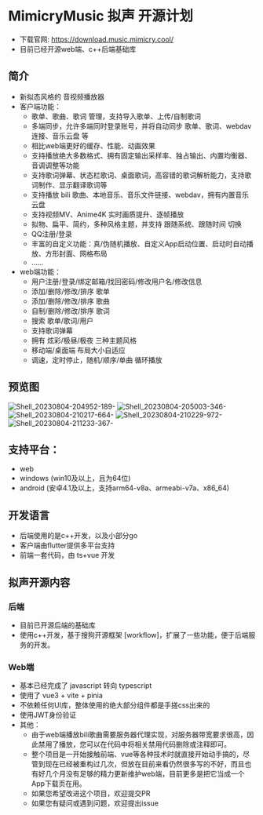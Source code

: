 # MimicryMusic 拟声 开源计划
* 下载官网: https://download.music.mimicry.cool/
* 目前已经开源web端、c++后端基础库

## 简介
* 新拟态风格的 音视频播放器
* 客户端功能：
  * 歌单、歌曲、歌词 管理，支持导入歌单、上传/自制歌词
  * 多端同步，允许多端同时登录账号，并将自动同步 歌单、歌词、webdav连接、音乐云盘 等
  * 相比web端更好的缓存、性能、动画效果
  * 支持播放绝大多数格式、拥有固定输出采样率、独占输出、内置均衡器、音调调整等功能
  * 支持歌词弹幕、状态栏歌词、桌面歌词，高容错的歌词解析能力，支持歌词制作、显示翻译歌词等
  * 支持播放 bili 歌曲、本地音乐、音乐文件链接、webdav，拥有内置音乐云盘
  * 支持视频MV、Anime4K 实时画质提升、逐帧播放
  * 拟物、扁平、简约，多种风格主题，并支持 跟随系统、跟随时间 切换
  * QQ注册/登录
  * 丰富的自定义功能：真/伪随机播放、自定义App启动位置、启动时自动播放、方形封面、网格布局
  * ......
* web端功能：
  * 用户注册/登录/绑定邮箱/找回密码/修改用户名/修改信息
  * 添加/删除/修改/排序 歌单
  * 添加/删除/修改/排序 歌曲
  * 自制/删除/修改/排序 歌词
  * 搜索 歌单/歌词/用户
  * 支持歌词弹幕
  * 拥有 炫彩/极昼/极夜 三种主题风格
  * 移动端/桌面端 布局大小自适应
  * 调速，定时停止，随机/顺序/单曲 循环播放

## 预览图
![Shell_20230804-204952-189-](https://github.com/coolight7/MimicryMusic/assets/91963225/7184ad63-51fd-4cb1-aa8f-0653fe5f149b)
![Shell_20230804-205003-346-](https://github.com/coolight7/MimicryMusic/assets/91963225/e1cccc89-59f6-42c4-836a-ead9a3089ce0)
![Shell_20230804-210217-664-](https://github.com/coolight7/MimicryMusic/assets/91963225/206a7014-3539-43fe-9da4-fcc0730e96cd)
![Shell_20230804-210229-972-](https://github.com/coolight7/MimicryMusic/assets/91963225/e084322f-4f9a-4cf0-9bd5-293c0e47c6aa)
![Shell_20230804-211233-367-](https://github.com/coolight7/MimicryMusic/assets/91963225/6302a253-ee33-410f-b280-8d3852b1c996)

## 支持平台：
* web
* windows (win10及以上，且为64位)
* android (安卓4.1及以上，支持arm64-v8a、armeabi-v7a、x86_64)

## 开发语言
* 后端使用的是c++开发，以及小部分go
* 客户端由flutter提供多平台支持
* 前端一套代码，由 ts+vue 开发

## 拟声开源内容
### 后端
* 目前已开源后端的基础库
* 使用c++开发，基于搜狗开源框架 [workflow]，扩展了一些功能，便于后端服务的开发。
### Web端
* 基本已经完成了 javascript 转向 typescript
* 使用了 vue3 + vite + pinia
* 不依赖任何UI库，整体使用的绝大部分组件都是手搓css出来的
* 使用JWT身份验证
* 其他：
  * 由于web端播放bili歌曲需要服务器代理实现，对服务器带宽要求很高，因此禁用了播放，您可以在代码中将相关禁用代码删除或注释即可。
  * 整个项目是一开始接触前端、vue等各种技术时就直接开始动手搞的，尽管到现在已经被重构过几次，但放在目前来看仍然很多写的不好，而且也有好几个月没有足够的精力更新维护web端，目前更多是把它当成一个App下载页在用。
  * 如果您希望改进这个项目，欢迎提交PR
  * 如果您有疑问或遇到问题，欢迎提出issue
